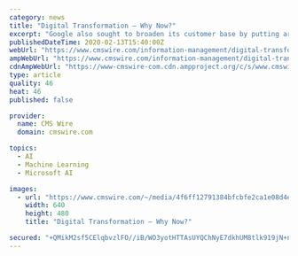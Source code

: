 ```yaml
---
category: news
title: "Digital Transformation – Why Now?"
excerpt: "Google also sought to broaden its customer base by putting artificial intelligence in reach for a wider audience. With Google’s AutoML, Google CEO Sundar Pichai wrote, “Today, designing neural nets is extremely time intensive, and requires an expertise that limits its use to a smaller community of scientists and engineers. That’s why we ..."
publishedDateTime: 2020-02-13T15:40:00Z
webUrl: "https://www.cmswire.com/information-management/digital-transformation-why-now/"
ampWebUrl: "https://www.cmswire.com/information-management/digital-transformation-why-now/amp/"
cdnAmpWebUrl: "https://www-cmswire-com.cdn.ampproject.org/c/s/www.cmswire.com/information-management/digital-transformation-why-now/amp/"
type: article
quality: 46
heat: 46
published: false

provider:
  name: CMS Wire
  domain: cmswire.com

topics:
  - AI
  - Machine Learning
  - Microsoft AI

images:
  - url: "https://www.cmswire.com/~/media/4f6ff12791384bfcbfe2ca1e08d4e283.jpg?mw=1024&hash=87FABE1B6A8C20FF6582B0B72E28EF165144DB1C"
    width: 640
    height: 480
    title: "Digital Transformation – Why Now?"

secured: "+QMikM2sf5CElqbvzlFO//iB/WO3yotHTTAsUYQChNyE7dkhUM8tlk919jN+nj4ytNs5KjxnATWvG8pfyvHAO7bu7BxlBLAuGt6KZzqZgvzAHMRn9awN9GKlJZpoLt9oof1oV6QVLi1wtpAF5QVoI4ZVie/A5Skwb1DEd+QhSLBovm9Ku7FhsGrl4VdU8dLHaI84rRcu7UtywyOg147+K72FzGugsm6xLU8DTkFXuRvmAcTpPDlWIdfQTc0QZqm55KBSF3BfEP2Ppcdfbe/p7U6LLgtLzkrTpGUk0peaD+IN4ROkvEPTaxMxp88BlZohwsZwyUYdBnpgU0ZFUTg5D8jbHzFYofctB6tBuHtureitWN1SwlAOJGB1yQviX8aizfVWQLElA3F0Zb3pnY10fqgVflZt402CHduookQg1/8WJG8Bf2zBkm10YVLfrSUUCrQKhvFjThCN/z93RHMLnKXmLCnBwUSPBBToVWFOZMY=;LIDProHzq6xnLW2BpqUDvQ=="
---
```


